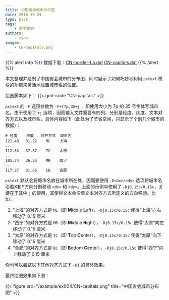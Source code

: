 ```yaml
---
title: 中国省会城市分布图
date: 2016-10-24
type: post
tags:
    - 地学数据
authors:
    - eyou
images:
    - CN-capitals.png
---
```


{{% alert info %}}
数据下载：[CN-border-La.dat](/data/CN-border-La.dat) [CN-capitals.dat](/data/CN-capitals.dat)
{{% /alert %}}

本文整理并绘制了中国省会城市的分布图，同时展示了如何巧妙地利用 `pstext` 模块的功能来灵活地放置城市名的位置。

绘图脚本如下：
{{< gmt-code "CN-capitals" >}}

`pstext` 的 `-F` 选项参数为 `-F+f7p,35+j` ，即使用大小为 7p 的 35 号字体写城市名。由于使用了 `+j` 选项，因而输入文件需要有四列，分别是经度、纬度、文本对齐方式以及城市名，具体内容如下（此处为了节省空间，只显示了个别几个城市的数据）：

    # 经度    纬度   对齐方式  城市名
    121.48   31.22    ML    上海
    ...
    112.53   37.87    TC    太原
    ...
    101.74   36.56    MR    西宁
    ...
    117.27   31.86    CB    合肥

`pstext` 默认会将城市名放在城市所在处，因而要使用 `-D<dx>/<dy>` 选项将城市名沿着X和Y方向分别移动 `<dx>` 和 `<dy>`。上面的示例中使用了 `-Dj0.15c/0.15c`，关键在于其中 `j` 的使用，其使得文本会沿着文本对齐方式所定义的方向移动。比如：

1. “上海”的对齐方式是 `ML`（即 **M**iddle **L**eft），`-Dj0.15c/0.15c` 使得“上海”向右移动了 0.15 厘米
2. “西宁”的对齐方式是 `MR`（即 **M**iddle **R**ight），`-Dj0.15c/0.15c` 使得“太原”向左移动了 0.15 厘米
3. “太原”的对齐方式是 `TC`（即 **T**op **C**enter），`-Dj0.15c/0.15c` 使得“太原”向下移动了 0.15 厘米
4. “合肥”的对齐方式是 `BC`（即 **B**ottom **C**enter），`-Dj0.15c/0.15c` 使得“西宁”向上移动了 0.15 厘米

你也可以尝试以下其他对齐方式下 `-Dj` 的具体效果。

最终绘图效果如下图：

{{< figure src="/example/ex004/CN-capitals.png" title="中国省会城市分布图" >}}
